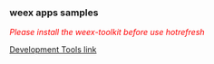 ### weex apps samples

*<font color="red">Please install the weex-toolkit before use hotrefresh*

[Development Tools link](https://github.com/alibaba/weex_toolchain)